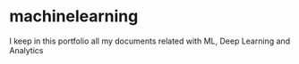 # machinelearning
I keep in this portfolio all my documents related with ML, Deep Learning and Analytics

